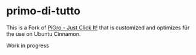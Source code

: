 # primo-di-tutto

This is a Fork of [PiGro - Just Click It!](https://github.com/actionschnitzel/PiGro-Aid-) that is customized and optimizes für the use on Ubuntu Cinnamon.

Work in progress 
